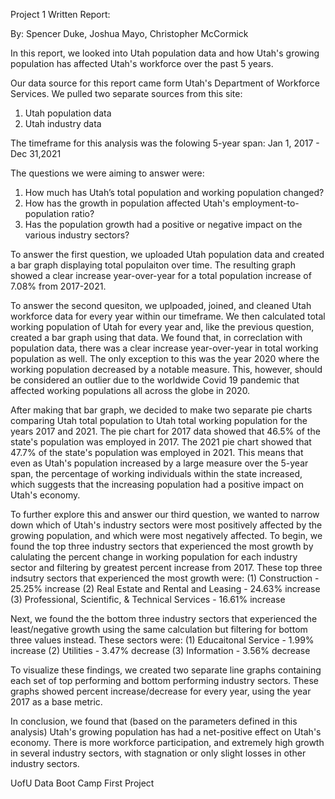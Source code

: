 Project 1 Written Report:

By: Spencer Duke, Joshua Mayo, Christopher McCormick

In this report, we looked into Utah population data and how Utah's growing population has affected Utah's workforce over the past 5 years. 

Our data source for this report came form Utah's Department of Workforce Services. We pulled two separate sources from this site:
1. Utah population data
2. Utah industry data

The timeframe for this analysis was the folowing 5-year span: Jan 1, 2017 - Dec 31,2021

The questions we were aiming to answer were:
1. How much has Utah’s total population and working population changed?
2. How has the growth in population affected Utah's employment-to-population ratio?
3. Has the population growth had a positive or negative impact on the various industry sectors?

To answer the first question, we uploaded Utah population data and created a bar graph displaying total populaiton over time. The resulting graph showed a clear increase year-over-year for a total population increase of 7.08% from 2017-2021. 

To answer the second quesiton, we uplpoaded, joined, and cleaned Utah workforce data for every year within our timeframe. We then calculated total working population of Utah for every year and, like the previous question, created a bar graph using that data. We found that, in correclation with population data, there was a clear increase year-over-year in total working population as well. The only exception to this was the year 2020 where the working population decreased by a notable measure. This, however, should be considered an outlier due to the worldwide Covid 19 pandemic that affected working populations all across the globe in 2020. 

After making that bar graph, we decided to make two separate pie charts comparing Utah total population to Utah total working population for the years 2017 and 2021. The pie chart for 2017 data showed that 46.5% of the state's population was employed in 2017. The 2021 pie chart showed that 47.7% of the state's population was employed in 2021. This means that even as Utah's population increased by a large measure over the 5-year span, the percentage of working individuals within the state increased, which suggests that the increasing population had a positive impact on Utah's economy. 

To further explore this and answer our third question, we wanted to narrow down which of Utah's industry sectors were most positively affected by the growing population, and which were most negatively affected. To begin, we found the top three industry sectors that experienced the most growth by calulating the percent change in working population for each industry sector and filtering by greatest percent increase from 2017. These top three indsutry sectors that experienced the most growth were:
(1) Construction - 25.25% increase
(2) Real Estate and Rental and Leasing - 24.63% increase
(3) Professional, Scientific, & Technical Services - 16.61% increase

Next, we found the the bottom three industry sectors that experienced the least/negative growth using the same calculation but filtering for bottom three values instead. These sectors were:
(1) Educaitonal Service - 1.99% increase
(2) Utilities - 3.47% decrease
(3) Information - 3.56% decrease

To visualize these findings, we created two separate line graphs containing each set of top performing and bottom performing industry sectors. These graphs showed percent increase/decrease for every year, using the year 2017 as a base metric. 

In conclusion, we found that (based on the parameters defined in this analysis) Utah's growing population has had a net-positive effect on Utah's economy. There is more workforce participation, and extremely high growth in several industry sectors, with stagnation or only slight losses in other industry sectors. 

UofU Data Boot Camp First Project


